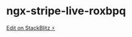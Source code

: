 # ngx-stripe-live-roxbpq

[Edit on StackBlitz ⚡️](https://stackblitz.com/edit/ngx-stripe-live-roxbpq)